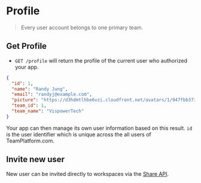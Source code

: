 Profile
======

> Every user account belongs to one primary team.

Get Profile
----------

* `GET /profile` will return the profile of the current user who authorized your app.

```json
{
  "id": 1,
  "name": "Randy Jung",
  "email": "randyj@example.com",
  "picture": "https://d3hdmtlhbe6vzi.cloudfront.net/avatars/1/947fbb3731d5e7b765a3c594be4c47ed.png",
  "team_id": 1,
  "team_name": "VispowerTech"
}
```

Your app can then manage its own user information based on this result. `id` is the user identifier which is unique across the all users of TeamPlatform.com.

Invite new user
-------------

New user can be invited directly to workspaces via the [Share API](https://github.com/vispower/teamplatform-api/blob/master/share.md).